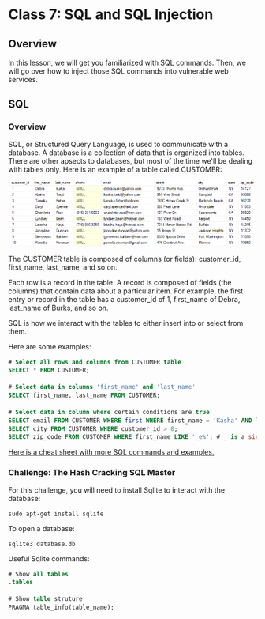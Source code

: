 # Class 7: SQL and SQL Injection

## Overview
In this lesson, we will get you familiarized with SQL commands. Then, we will go over how to inject those SQL commands into vulnerable web services.

## SQL

### Overview
SQL, or Structured Query Language, is used to communicate with a database. A database is a collection of data that is organized into tables. There are other apsects to databases, but most of the time we'll be dealing with tables only. Here is an example of a table called CUSTOMER:

![sql_table](images/sql_table.png)

The CUSTOMER table is composed of columns (or fields): customer\_id, first\_name, last_name, and so on.

Each row is a record in the table. A record is composed of fields (the columns) that contain data about a particular item. For example, the first entry or record in the table has a customer\_id of 1, first\_name of Debra, last\_name of Burks, and so on.

SQL is how we interact with the tables to either insert into or select from them.

Here are some examples:
```sql
# Select all rows and columns from CUSTOMER table
SELECT * FROM CUSTOMER;

# Select data in columns 'first_name' and 'last_name'
SELECT first_name, last_name FROM CUSTOMER; 

# Select data in column where certain conditions are true
SELECT email FROM CUSTOMER WHERE first WHERE first_name = 'Kasha' AND last_name = 'Todd'; 
SELECT city FROM CUSTOMER WHERE customer_id > 8;
SELECT zip_code FROM CUSTOMER WHERE first_name LIKE '_e%'; # _ is a single character; % is zero or more characters
```

[Here is a cheat sheet with more SQL commands and examples.](http://www.sqltutorial.org/sql-cheat-sheet/)

### Challenge: The Hash Cracking SQL Master
For this challenge, you will need to install Sqlite to interact with the database:
```shell
sudo apt-get install sqlite
```

To open a database:
```shell
sqlite3 database.db
```

Useful Sqlite commands:
```sql
# Show all tables
.tables

# Show table struture
PRAGMA table_info(table_name);
```
